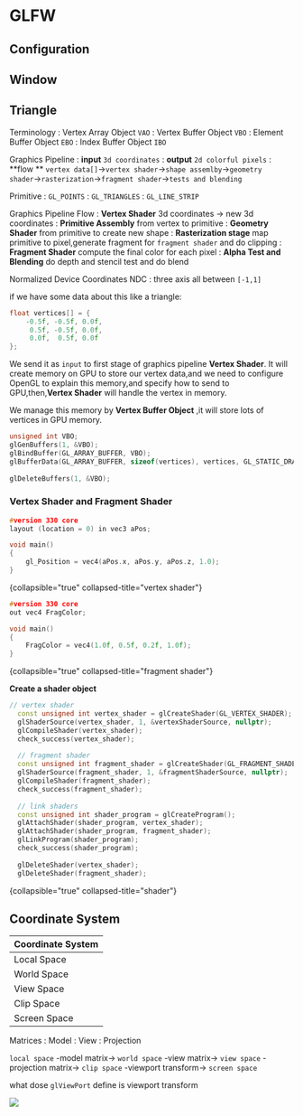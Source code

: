 # GLFW

## Configuration

## Window

## Triangle

Terminology
: Vertex Array Object `VAO`
: Vertex Buffer Object `VBO`
: Element Buffer Object `EBO`
: Index Buffer Object `IBO`

Graphics Pipeline
: **input** `3d coordinates`
: **output** `2d colorful pixels`
: **flow
** `vertex data[]`->`vertex shader`->`shape assemlby`->`geometry shader`->`rasterization`->`fragment shader`->`tests and blending`

Primitive
: `GL_POINTS`
: `GL_TRIANGLES`
: `GL_LINE_STRIP`

Graphics Pipeline Flow
: **Vertex Shader** 3d coordinates -> new 3d coordinates
: **Primitive Assembly** from vertex to primitive
: **Geometry Shader** from primitive to create new shape
: **Rasterization stage** map primitive to pixel,generate fragment for `fragment shader` and do clipping
: **Fragment Shader** compute the final color for each pixel
: **Alpha Test and Blending** do depth and stencil test and do blend

Normalized Device Coordinates NDC
: three axis all between `[-1,1]`

if we have some data about this like a triangle:

```C++
float vertices[] = {
    -0.5f, -0.5f, 0.0f,
     0.5f, -0.5f, 0.0f,
     0.0f,  0.5f, 0.0f
};
```

We send it as `input` to first stage of graphics pipeline **Vertex Shader**.
It will create memory on GPU to store our vertex data,and we need to configure OpenGL to explain this memory,and specify
how to send to GPU,then,**Vertex Shader** will handle the vertex in memory.

We manage this memory by **Vertex Buffer Object** ,it will store lots of vertices in GPU memory.

```C++
unsigned int VBO;
glGenBuffers(1, &VBO);
glBindBuffer(GL_ARRAY_BUFFER, VBO);
glBufferData(GL_ARRAY_BUFFER, sizeof(vertices), vertices, GL_STATIC_DRAW);
  
glDeleteBuffers(1, &VBO);
```

### Vertex Shader and Fragment Shader

```C++
#version 330 core
layout (location = 0) in vec3 aPos;

void main()
{
    gl_Position = vec4(aPos.x, aPos.y, aPos.z, 1.0);
}
```

{collapsible="true" collapsed-title="vertex shader"}

```C++
#version 330 core
out vec4 FragColor;

void main()
{
    FragColor = vec4(1.0f, 0.5f, 0.2f, 1.0f);
} 
```

{collapsible="true" collapsed-title="fragment shader"}

**Create a shader object**

```C++
// vertex shader
  const unsigned int vertex_shader = glCreateShader(GL_VERTEX_SHADER);
  glShaderSource(vertex_shader, 1, &vertexShaderSource, nullptr);
  glCompileShader(vertex_shader);
  check_success(vertex_shader);
  
  // fragment shader
  const unsigned int fragment_shader = glCreateShader(GL_FRAGMENT_SHADER);
  glShaderSource(fragment_shader, 1, &fragmentShaderSource, nullptr);
  glCompileShader(fragment_shader);
  check_success(fragment_shader);
  
  // link shaders
  const unsigned int shader_program = glCreateProgram();
  glAttachShader(shader_program, vertex_shader);
  glAttachShader(shader_program, fragment_shader);
  glLinkProgram(shader_program);
  check_success(shader_program);
 
  glDeleteShader(vertex_shader);
  glDeleteShader(fragment_shader);
```

{collapsible="true" collapsed-title="shader"}

## Coordinate System

| Coordinate System |
|-------------------|
| Local Space       |
| World Space       |
| View Space        |
| Clip Space        |
| Screen Space      |

Matrices
: Model
: View
: Projection

`local space` -model matrix-> `world space` -view matrix-> `view space` -projection matrix-> `clip space` -viewport
transform-> `screen space`

what dose `glViewPort` define is viewport transform

![](coordinate_systems.png)
